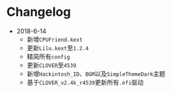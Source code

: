 # Changelog
- 2018-6-14
  - 新增`CPUFriend.kext`
  - 更新`Lilu.kext`至`1.2.4`
  - 精简所有`config`
  - 更新`CLOVER`至`4539`
  - 新增`Hackintosh_ID`、`BGM`以及`SimpleThemeDark`主题
  - 基于`CLOVER_v2.4k_r4539`更新所有`.efi`驱动